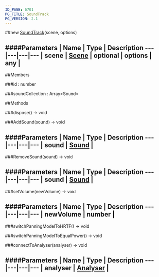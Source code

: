```yaml
---
ID_PAGE: 6701
PG_TITLE: SoundTrack
PG_VERSION: 2.1
---
```

##new [SoundTrack](page.php?p=6701)(scene, options)




####Parameters
 | Name | Type | Description
---|---|---|---
 | scene | [Scene](page.php?p=6662) | 
optional | options | any | 
---

##Members

###id : number




###soundCollection : Array&lt;Sound&gt;









##Methods

###dispose() &rarr; void




###AddSound(sound) &rarr; void



####Parameters
 | Name | Type | Description
---|---|---|---
 | sound | [Sound](page.php?p=6700) | 
---

###RemoveSound(sound) &rarr; void



####Parameters
 | Name | Type | Description
---|---|---|---
 | sound | [Sound](page.php?p=6700) | 
---

###setVolume(newVolume) &rarr; void



####Parameters
 | Name | Type | Description
---|---|---|---
 | newVolume | number | 
---

###switchPanningModelToHRTF() &rarr; void


###switchPanningModelToEqualPower() &rarr; void


###connectToAnalyser(analyser) &rarr; void

####Parameters
 | Name | Type | Description
---|---|---|---
 | analyser | [Analyser](page.php?p=6698) | 
---
